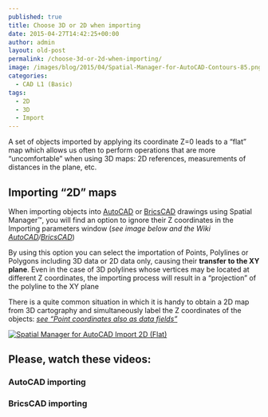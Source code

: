 ```yaml
---
published: true
title: Choose 3D or 2D when importing
date: 2015-04-27T14:42:25+00:00
author: admin
layout: old-post
permalink: /choose-3d-or-2d-when-importing/
image: /images/blog/2015/04/Spatial-Manager-for-AutoCAD-Contours-85.png
categories:
  - CAD L1 (Basic)
tags:
  - 2D
  - 3D
  - Import
---
```

A set of objects imported by applying its coordinate Z=0 leads to a &#8220;flat&#8221; map which allows us often to perform operations that are more &#8220;uncomfortable&#8221; when using 3D maps: 2D references, measurements of distances in the plane, etc.

<!--more-->

## Importing &#8220;2D&#8221; maps

When importing objects into <a title="Spatial Manager™ for AutoCAD product page" href="/spm-forautocad/" target="_blank" rel="nofollow">AutoCAD</a> or <a title="Spatial Manager™ for BricsCAD product page" href="/spm-forbricscad/" target="_blank" rel="nofollow">BricsCAD</a> drawings using Spatial Manager™, you will find an option to ignore their Z coordinates in the Importing parameters window (_see image below and the Wiki <a title="How can I Import spatial Features as AutoCAD Objects?" href="http://wiki.spatialmanager.com/index.php/Spatial_Manager%E2%84%A2_for_AutoCAD_-_FAQs:_Import" target="_blank" rel="nofollow">AutoCAD</a>/<a title="How can I Import spatial Features as BricsCAD Entities?" href="http://wiki.spatialmanager.com/index.php/Spatial_Manager%E2%84%A2_for_BricsCAD_-_FAQs:_Import" target="_blank" rel="nofollow">BricsCAD</a>_)

By using this option you can select the importation of Points, Polylines or Polygons including 3D data or 2D data only, causing their **transfer to the XY plane**. Even in the case of 3D polylines whose vertices may be located at different Z coordinates, the importing process will result in a &#8220;projection&#8221; of the polyline to the XY plane

There is a quite common situation in which it is handy to obtain a 2D map from 3D cartography and simultaneously label the Z coordinates of the objects: <a title="Post: Point coordinates also as data fields" href="/?p=2397" target="_blank" rel="nofollow"><em>see &#8220;Point coordinates also as data fields&#8221;</em></a>

<p>
  <a href="/images/blog/2015/04/Spatial-Manager-for-AutoCAD-Import-2D-Flat.png" target="_blank" rel="nofollow"><img src="/images/blog/2015/04/Spatial-Manager-for-AutoCAD-Import-2D-Flat.png" alt="Spatial Manager for AutoCAD Import 2D (Flat)" width="567" height="575" srcset="/images/blog/2015/04/Spatial-Manager-for-AutoCAD-Import-2D-Flat.png 567w, /images/blog/2015/04/Spatial-Manager-for-AutoCAD-Import-2D-Flat-295x300.png 295w" sizes="(max-width: 567px) 100vw, 567px" /></a>
</p>

## Please, watch these videos:

### AutoCAD importing



### BricsCAD importing